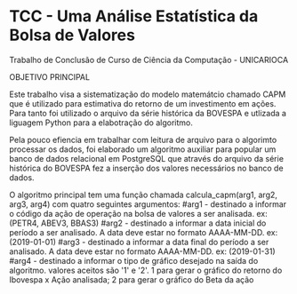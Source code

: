 # TCC - Uma Análise Estatística da Bolsa de Valores

Trabalho de Conclusão de Curso de Ciência da Computação - UNICARIOCA

OBJETIVO PRINCIPAL

Este trabalho visa a sistematização do modelo matemátcio chamado CAPM que é utilizado para estimativa do retorno de um investimento em ações.
Para tanto foi utilizado o arquivo da série histórica da BOVESPA e utlizada a liguagem Python para a elabotração do algoritmo.

Pela pouco efiencia em trabalhar com leitura de arquivo para o algorimto processar os dados, foi elaborado um algoritmo auxiliar para popular um banco de dados relacional em PostgreSQL que através do arquivo da série histórica do BOVESPA fez a inserção dos valores necessários no banco de dados. 

O algoritmo principal tem uma função chamada calcula_capm(arg1, arg2, arg3, arg4) com quatro seguintes argumentos:
  #arg1 - destinado a informar o código da ação de operação na bolsa de valores a ser analisada. ex: (PETR4, ABEV3, BBAS3)
  #arg2 - destinado a informar a data inicial do período a ser analisado. A data deve estar no formato AAAA-MM-DD. ex: (2019-01-01)
  #arg3 - destinado a informar a data final do período a ser analisado. A data deve estar no formato AAAA-MM-DD. ex: (2019-01-31)
  #arg4 - destinado a informar o tipo de gráfico desejado na saída do algoritmo. valores aceitos são '1' e '2'. 1 para gerar o gráfico do retorno do Ibovespa x Ação analisada; 2 para gerar o gráfico do Beta da ação
